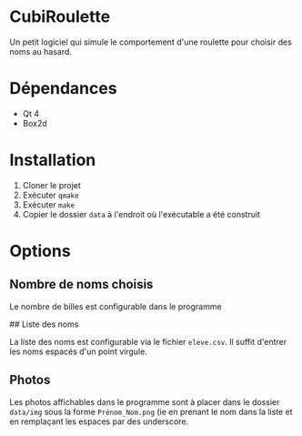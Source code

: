 CubiRoulette
============

Un petit logiciel qui simule le comportement d'une roulette pour choisir des noms au hasard.


# Dépendances

- Qt 4
- Box2d

# Installation

1. Cloner le projet
2. Exécuter `qmake`
3. Exécuter `make`
4. Copier le dossier `data` à l'endroit où l'exécutable a été construit

# Options

## Nombre de noms choisis

Le nombre de billes est configurable dans le programme

## Liste des noms

La liste des noms est configurable via le fichier `eleve.csv`. Il suffit d'entrer les noms espacés d'un point virgule.

## Photos

Les photos affichables dans le programme sont à placer dans le dossier `data/img` sous la forme `Prénom_Nom.png` (ie en prenant le nom dans la liste et en remplaçant les espaces par des underscore.


